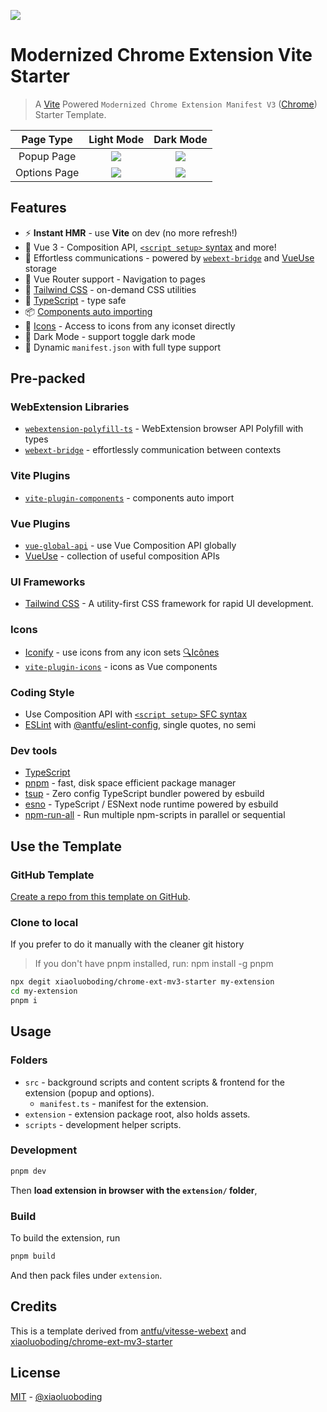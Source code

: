 [<img src="https://github.com/user-attachments/assets/60e89805-26fd-4074-8ced-447fb148c7e6">](http://supersaas.dev?ref=github)

# Modernized Chrome Extension Vite Starter

> A [Vite](https://vitejs.dev/) Powered `Modernized Chrome Extension Manifest V3` ([Chrome](https://developer.chrome.com/docs/extensions/mv3/getstarted/)) Starter Template.

|  Page Type   |                                                             Light Mode                                                              |                                                             Dark Mode                                                              |
| :----------: | :---------------------------------------------------------------------------------------------------------------------------------: | :--------------------------------------------------------------------------------------------------------------------------------: |
|  Popup Page  |  ![](https://cdn.jsdelivr.net/gh/xiaoluoboding/image-hub-for-repo@latest/chrome-ext-mv3-starter/202107_extpreview_popup_light.png)  |  ![](https://cdn.jsdelivr.net/gh/xiaoluoboding/image-hub-for-repo@latest/chrome-ext-mv3-starter/202107_extpreview_popup_dark.png)  |
| Options Page | ![](https://cdn.jsdelivr.net/gh/xiaoluoboding/image-hub-for-repo@latest/chrome-ext-mv3-starter/202107_extpreview_options_light.png) | ![](https://cdn.jsdelivr.net/gh/xiaoluoboding/image-hub-for-repo@latest/chrome-ext-mv3-starter/202107_extpreview_options_dark.png) |

## Features

- ⚡️ **Instant HMR** - use **Vite** on dev (no more refresh!)
- 🥝 Vue 3 - Composition API, [`<script setup>` syntax](https://github.com/vuejs/rfcs/blob/master/active-rfcs/0040-script-setup.md) and more!
- 💬 Effortless communications - powered by [`webext-bridge`](https://github.com/antfu/webext-bridge) and [VueUse](https://github.com/antfu/vueuse) storage
- 🧭 Vue Router support - Navigation to pages
- 🍃 [Tailwind CSS](https://tailwindcss.com/) - on-demand CSS utilities
- 🦾 [TypeScript](https://www.typescriptlang.org/) - type safe
- 📦 [Components auto importing](./src/components)
- 🌟 [Icons](./src/components) - Access to icons from any iconset directly
- 🌛 Dark Mode - support toggle dark mode
- 📃 Dynamic `manifest.json` with full type support

## Pre-packed

### WebExtension Libraries

- [`webextension-polyfill-ts`](https://github.com/Lusito/webextension-polyfill-ts) - WebExtension browser API Polyfill with types
- [`webext-bridge`](https://github.com/antfu/webext-bridge) - effortlessly communication between contexts

### Vite Plugins

- [`vite-plugin-components`](https://github.com/antfu/vite-plugin-components) - components auto import

### Vue Plugins

- [`vue-global-api`](https://github.com/antfu/vue-global-api) - use Vue Composition API globally
- [VueUse](https://github.com/antfu/vueuse) - collection of useful composition APIs

### UI Frameworks

- [Tailwind CSS](https://github.com/tailwindlabs/tailwindcss) - A utility-first CSS framework for rapid UI development.

### Icons

- [Iconify](https://iconify.design) - use icons from any icon sets [🔍Icônes](https://icones.netlify.app/)
- [`vite-plugin-icons`](https://github.com/antfu/vite-plugin-icons) - icons as Vue components

### Coding Style

- Use Composition API with [`<script setup>` SFC syntax](https://github.com/vuejs/rfcs/pull/227)
- [ESLint](https://eslint.org/) with [@antfu/eslint-config](https://github.com/antfu/eslint-config), single quotes, no semi

### Dev tools

- [TypeScript](https://www.typescriptlang.org/)
- [pnpm](https://pnpm.js.org/) - fast, disk space efficient package manager
- [tsup](https://github.com/egoist/tsup) - Zero config TypeScript bundler powered by esbuild
- [esno](https://github.com/antfu/esno) - TypeScript / ESNext node runtime powered by esbuild
- [npm-run-all](https://github.com/mysticatea/npm-run-all) - Run multiple npm-scripts in parallel or sequential

## Use the Template

### GitHub Template

[Create a repo from this template on GitHub](https://github.com/xiaoluoboding/chrome-ext-mv3-starter/generate).

### Clone to local

If you prefer to do it manually with the cleaner git history

> If you don't have pnpm installed, run: npm install -g pnpm

```bash
npx degit xiaoluoboding/chrome-ext-mv3-starter my-extension
cd my-extension
pnpm i
```

## Usage

### Folders

- `src` - background scripts and content scripts & frontend for the extension (popup and options).
  - `manifest.ts` - manifest for the extension.
- `extension` - extension package root, also holds assets.
- `scripts` - development helper scripts.

### Development

```bash
pnpm dev
```

Then **load extension in browser with the `extension/` folder**,

### Build

To build the extension, run

```bash
pnpm build
```

And then pack files under `extension`.

## Credits

This is a template derived from [antfu/vitesse-webext](https://github.com/antfu/vitesse-webext) and [xiaoluoboding/chrome-ext-mv3-starter](https://github.com/xiaoluoboding/chrome-ext-mv3-starter)


## License

[MIT](./LICENSE) - [@xiaoluoboding](https://github.com/xiaoluoboding)
